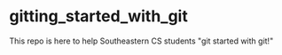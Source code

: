 # gitting_started_with_git
This repo is here to help Southeastern CS students "git started with git!"
